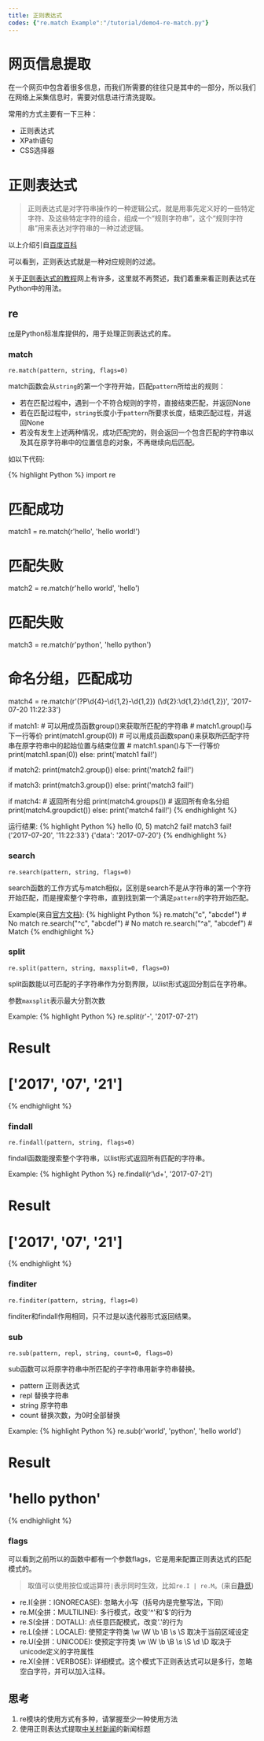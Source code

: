 ```yaml
---
title: 正则表达式
codes: {"re.match Example":"/tutorial/demo4-re-match.py"}
---
```


# 网页信息提取
在一个网页中包含着很多信息，而我们所需要的往往只是其中的一部分，所以我们在网络上采集信息时，需要对信息进行清洗提取。

常用的方式主要有一下三种：
* 正则表达式
* XPath语句
* CSS选择器

# 正则表达式
>正则表达式是对字符串操作的一种逻辑公式，就是用事先定义好的一些特定字符、及这些特定字符的组合，组成一个“规则字符串”，这个“规则字符串”用来表达对字符串的一种过滤逻辑。

以上介绍引自[百度百科](https://baike.baidu.com/item/%E6%AD%A3%E5%88%99%E8%A1%A8%E8%BE%BE%E5%BC%8F/1700215?fr=aladdin#2)

可以看到，正则表达式就是一种对应规则的过滤。

关于[正则表达式的教程](http://www.runoob.com/regexp/regexp-tutorial.html)网上有许多，这里就不再赘述，我们着重来看正则表达式在Python中的用法。

## re
[re](https://docs.python.org/3/library/re.html)是Python标准库提供的，用于处理正则表达式的库。

### match
`re.match(pattern, string, flags=0)`

match函数会从`string`的第一个字符开始，匹配`pattern`所给出的规则：
* 若在匹配过程中，遇到一个不符合规则的字符，直接结束匹配，并返回None
* 若在匹配过程中，`string`长度小于`pattern`所要求长度，结束匹配过程，并返回None
* 若没有发生上述两种情况，成功匹配完的，则会返回一个包含匹配的字符串以及其在原字符串中的位置信息的对象，不再继续向后匹配。

如以下代码:

{% highlight Python %}
import re

# 匹配成功
match1 = re.match(r'hello', 'hello world!')
# 匹配失败
match2 = re.match(r'hello world', 'hello')
# 匹配失败
match3 = re.match(r'python', 'hello python')
# 命名分组，匹配成功
match4 = re.match(r'(?P<data>\d{4}-\d{1,2}-\d{1,2}) (\d{2}:\d{1,2}:\d{1,2})', '2017-07-20 11:22:33')

if match1:
    # 可以用成员函数group()来获取所匹配的字符串
    # match1.group()与下一行等价
    print(match1.group(0))
    # 可以用成员函数span()来获取所匹配字符串在原字符串中的起始位置与结束位置
    # match1.span()与下一行等价
    print(match1.span(0))
else:
    print('match1 fail!')

if match2:
    print(match2.group())
else:
    print('match2 fail!')

if match3:
    print(match3.group())
else:
    print('match3 fail!')

if match4:
    # 返回所有分组
    print(match4.groups())
    # 返回所有命名分组
    print(match4.groupdict())
else:
    print('match4 fail!')
{% endhighlight %}

运行结果:
{% highlight Python %}
hello
(0, 5)
match2 fail!
match3 fail!
('2017-07-20', '11:22:33')
{'data': '2017-07-20'}
{% endhighlight %}

### search
`re.search(pattern, string, flags=0)`

search函数的工作方式与match相似，区别是search不是从字符串的第一个字符开始匹配，而是搜索整个字符串，直到找到第一个满足`pattern`的字符开始匹配。

Example(来自[官方文档](https://docs.python.org/3/library/re.html#search-vs-match)):
{% highlight Python %}
re.match("c", "abcdef")    # No match
re.search("^c", "abcdef")  # No match
re.search("^a", "abcdef")  # Match
{% endhighlight %}


### split
`re.split(pattern, string, maxsplit=0, flags=0)`

split函数能以可匹配的子字符串作为分割界限，以list形式返回分割后在字符串。

参数`maxsplit`表示最大分割次数

Example:
{% highlight Python %}
re.split(r'-', '2017-07-21')

# Result
# ['2017', '07', '21']
{% endhighlight %}

### findall
`re.findall(pattern, string, flags=0)`

findall函数能搜索整个字符串，以list形式返回所有匹配的字符串。

Example:
{% highlight Python %}
re.findall(r'\d+', '2017-07-21')

# Result
# ['2017', '07', '21']
{% endhighlight %}

### finditer
`re.finditer(pattern, string, flags=0)`

finditer和findall作用相同，只不过是以迭代器形式返回结果。

### sub
`re.sub(pattern, repl, string, count=0, flags=0)`

sub函数可以将原字符串中所匹配的子字符串用新字符串替换。
* pattern 正则表达式
* repl 替换字符串
* string 原字符串
* count 替换次数，为0时全部替换

Example:
{% highlight Python %}
re.sub(r'world', 'python', 'hello world')

# Result
# 'hello python'
{% endhighlight %}

### flags
可以看到之前所以的函数中都有一个参数flags，它是用来配置正则表达式的匹配模式的。
>取值可以使用按位或运算符`|`表示同时生效，比如`re.I | re.M`。(来自[静觅](http://cuiqingcai.com/977.html))

 * re.I(全拼：IGNORECASE): 忽略大小写（括号内是完整写法，下同）
 * re.M(全拼：MULTILINE): 多行模式，改变'^'和'$'的行为
 * re.S(全拼：DOTALL): 点任意匹配模式，改变'.'的行为
 * re.L(全拼：LOCALE): 使预定字符类 \w \W \b \B \s \S 取决于当前区域设定
 * re.U(全拼：UNICODE): 使预定字符类 \w \W \b \B \s \S \d \D 取决于unicode定义的字符属性
 * re.X(全拼：VERBOSE): 详细模式。这个模式下正则表达式可以是多行，忽略空白字符，并可以加入注释。

 ## 思考
 1. re模块的使用方式有多种，请掌握至少一种使用方法
 1. 使用正则表达式提取[中关村新闻](http://news.zol.com.cn/)的新闻标题